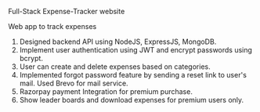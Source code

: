 Full-Stack Expense-Tracker website

Web app to track expenses

1. Designed backend API using NodeJS, ExpressJS, MongoDB.
2. Implement user authentication using JWT and encrypt passwords using bcrypt.
3. User can create and delete expenses based on categories.
4. Implemented forgot password feature by sending a reset link to user's mail. Used Brevo for mail service.
5. Razorpay payment Integration for premium purchase.
6. Show leader boards and download expenses for premium users only.

